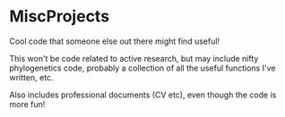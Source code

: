 # MiscProjects
Cool code that someone else out there might find useful! 

This won't be code related to active research, but may include nifty phylogenetics code, probably a collection of all the useful functions I've written, etc.

Also includes professional documents (CV etc), even though the code is more fun!
